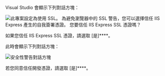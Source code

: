 Visual Studio 會顯示下列對話方塊：

![此專案設定為使用 SSL。 為避免瀏覽器中的 SSL 警告，您可以選擇信任 IIS Express 產生的自我簽署憑證。 您要信任 IIS Express SSL 憑證嗎？](~/getting-started/_static/trustCert.png)

如果您信任 IIS Express SSL 憑證，請選取 [是]****。

此時會顯示下列對話方塊：

![安全性警告對話方塊](~/getting-started/_static/cert.png)

若您同意信任開發憑證，請選取 [是]****。
